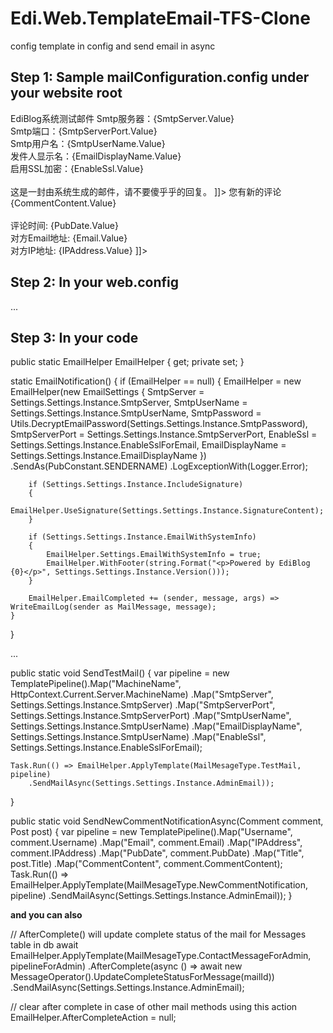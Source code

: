 Edi.Web.TemplateEmail-TFS-Clone
===============================

config template in config and send email in async

Step 1: Sample mailConfiguration.config under your website root
---------------------------------------------------------------

<?xml version="1.0"?>
<mailConfiguration>
  <CommonConfiguration OverrideToAddress="false" ToAddress="" />
  <MailMessage MessageType="TestMail" IsHtml="true">
    <MessageSubject>EdiBlog系统测试邮件</MessageSubject>
    <MessageBody>
      <![CDATA[
如果你收到了这封邮件，则证明EdiBlog在 {MachineName.Value} 上的邮件配置已经生效。参数摘要如下：<br />
Smtp服务器：{SmtpServer.Value}<br />
Smtp端口：{SmtpServerPort.Value}<br />
Smtp用户名：{SmtpUserName.Value}<br />
发件人显示名：{EmailDisplayName.Value}<br />
启用SSL加密：{EnableSsl.Value}<br /> <br />
这是一封由系统生成的邮件，请不要傻乎乎的回复。
      ]]>
    </MessageBody>
  </MailMessage>
  <MailMessage MessageType="NewCommentNotification" IsHtml="true">
    <MessageSubject>您有新的评论</MessageSubject>
    <MessageBody>
      <![CDATA[
{Username.Value}评论了文章"{Title.Value}": <br />
{CommentContent.Value} <br /> <br />
评论时间: {PubDate.Value} <br />
对方Email地址: {Email.Value} <br />
对方IP地址: {IPAddress.Value}
      ]]>
    </MessageBody>
</mailConfiguration>

Step 2: In your web.config
--------------------------

<configSections>
    ...
    <section name="mailConfiguration" type="Edi.XmlConfigMapper.XmlSection`1[[Edi.Web.TemplateEmail.MailConfiguration, Edi.Web.TemplateEmail, Version=1.0.0.0, Culture=neutral]], Edi.XmlConfigMapper" />
</configSections>
<mailConfiguration configSource="mailConfiguration.config" />

Step 3: In your code
--------------------

public static EmailHelper EmailHelper { get; private set; }

static EmailNotification()
{
    if (EmailHelper == null)
    {
        EmailHelper = new EmailHelper(new EmailSettings
        {
            SmtpServer = Settings.Settings.Instance.SmtpServer,
            SmtpUserName = Settings.Settings.Instance.SmtpUserName,
            SmtpPassword = Utils.DecryptEmailPassword(Settings.Settings.Instance.SmtpPassword),
            SmtpServerPort = Settings.Settings.Instance.SmtpServerPort,
            EnableSsl = Settings.Settings.Instance.EnableSslForEmail,
            EmailDisplayName = Settings.Settings.Instance.EmailDisplayName
        })
        .SendAs(PubConstant.SENDERNAME)
        .LogExceptionWith(Logger.Error);

        if (Settings.Settings.Instance.IncludeSignature)
        {
            EmailHelper.UseSignature(Settings.Settings.Instance.SignatureContent);
        }

        if (Settings.Settings.Instance.EmailWithSystemInfo)
        {
            EmailHelper.Settings.EmailWithSystemInfo = true;
            EmailHelper.WithFooter(string.Format("<p>Powered by EdiBlog {0}</p>", Settings.Settings.Instance.Version()));
        }

        EmailHelper.EmailCompleted += (sender, message, args) => WriteEmailLog(sender as MailMessage, message);
    }
}

...

public static void SendTestMail()
{
    var pipeline = new TemplatePipeline().Map("MachineName", HttpContext.Current.Server.MachineName)
                                         .Map("SmtpServer", Settings.Settings.Instance.SmtpServer)
                                         .Map("SmtpServerPort", Settings.Settings.Instance.SmtpServerPort)
                                         .Map("SmtpUserName", Settings.Settings.Instance.SmtpUserName)
                                         .Map("EmailDisplayName", Settings.Settings.Instance.SmtpUserName)
                                         .Map("EnableSsl", Settings.Settings.Instance.EnableSslForEmail);

    Task.Run(() => EmailHelper.ApplyTemplate(MailMesageType.TestMail, pipeline)
        .SendMailAsync(Settings.Settings.Instance.AdminEmail));
}

public static void SendNewCommentNotificationAsync(Comment comment, Post post)
{
    var pipeline = new TemplatePipeline().Map("Username", comment.Username)
                                         .Map("Email", comment.Email)
                                         .Map("IPAddress", comment.IPAddress)
                                         .Map("PubDate", comment.PubDate)
                                         .Map("Title", post.Title)
                                         .Map("CommentContent", comment.CommentContent);
    Task.Run(() => EmailHelper.ApplyTemplate(MailMesageType.NewCommentNotification, pipeline)
        .SendMailAsync(Settings.Settings.Instance.AdminEmail));
}

**and you can also**

// AfterComplete() will update complete status of the mail for Messages table in db
await EmailHelper.ApplyTemplate(MailMesageType.ContactMessageForAdmin, pipelineForAdmin)
                 .AfterComplete(async () => await new MessageOperator().UpdateCompleteStatusForMessage(mailId))
                 .SendMailAsync(Settings.Settings.Instance.AdminEmail);

// clear after complete in case of other mail methods using this action
EmailHelper.AfterCompleteAction = null;
